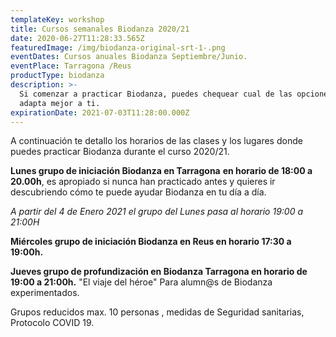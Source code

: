 ```yaml
---
templateKey: workshop
title: Cursos semanales Biodanza 2020/21
date: 2020-06-27T11:28:33.565Z
featuredImage: /img/biodanza-original-srt-1-.png
eventDates: Cursos anuales Biodanza Septiembre/Junio.
eventPlace: Tarragona /Reus
productType: biodanza
description: >-
  Si comenzar a practicar Biodanza, puedes chequear cual de las opciones se
  adapta mejor a ti.
expirationDate: 2021-07-03T11:28:00.000Z
---
```

A continuación te detallo los horarios de las clases y los lugares donde puedes practicar Biodanza durante el curso 2020/21.

**Lunes grupo de iniciación Biodanza en Tarragona** **en horario de 18:00 a 20.00h**, es apropiado si nunca han practicado antes y quieres ir descubriendo cómo te puede ayudar Biodanza en tu día a día.

_A partir del 4 de Enero  2021 el grupo del Lunes pasa al horario 19:00 a 21:00H_

**Miércoles  grupo de iniciación Biodanza en Reus en horario 17:30 a 19:00h.**

**Jueves grupo de profundización en Biodanza Tarragona en horario de 19:00 a 21:00h.** "El viaje del héroe" Para alumn@s de Biodanza experimentados.

Grupos reducidos max. 10 personas , medidas de Seguridad sanitarias, Protocolo COVID 19.
